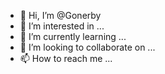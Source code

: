 - 👋 Hi, I’m @Gonerby
- 👀 I’m interested in ...
- 🌱 I’m currently learning ...
- 💞️ I’m looking to collaborate on ...
- 📫 How to reach me ...

<!---
Gonerby/Gonerby is a ✨ special ✨ repository because its `README.md` (this file) appears on your GitHub profile.
You can click the Preview link to take a look at your changes.
--->
